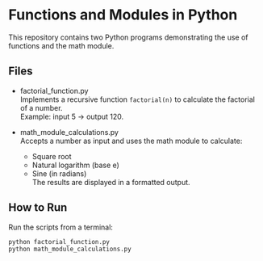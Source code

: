 # Functions and Modules in Python

This repository contains two Python programs demonstrating the use of functions and the math module.

## Files
- factorial_function.py  
  Implements a recursive function `factorial(n)` to calculate the factorial of a number.  
  Example: input 5 → output 120.

- math_module_calculations.py  
  Accepts a number as input and uses the math module to calculate:  
  - Square root  
  - Natural logarithm (base e)  
  - Sine (in radians)  
  The results are displayed in a formatted output.

## How to Run
Run the scripts from a terminal:

```bash
python factorial_function.py
python math_module_calculations.py